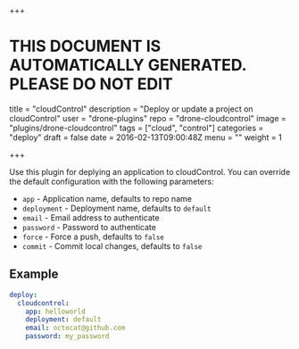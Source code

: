 +++

# THIS DOCUMENT IS AUTOMATICALLY GENERATED. PLEASE DO NOT EDIT

title = "cloudControl"
description = "Deploy or update a project on cloudControl"
user = "drone-plugins"
repo = "drone-cloudcontrol"
image = "plugins/drone-cloudcontrol"
tags = ["cloud", "control"]
categories = "deploy"
draft = false
date = 2016-02-13T09:00:48Z
menu = ""
weight = 1

+++

Use this plugin for deplying an application to cloudControl. You can override
the default configuration with the following parameters:

* `app` - Application name, defaults to repo name
* `deployment` - Deployment name, defaults to `default`
* `email` - Email address to authenticate
* `password` - Password to authenticate
* `force` - Force a push, defaults to `false`
* `commit` - Commit local changes, defaults to `false`

## Example

```yaml
deploy:
  cloudcontrol:
    app: helloworld
    deployment: default
    email: octocat@github.com
    password: my_password
```

